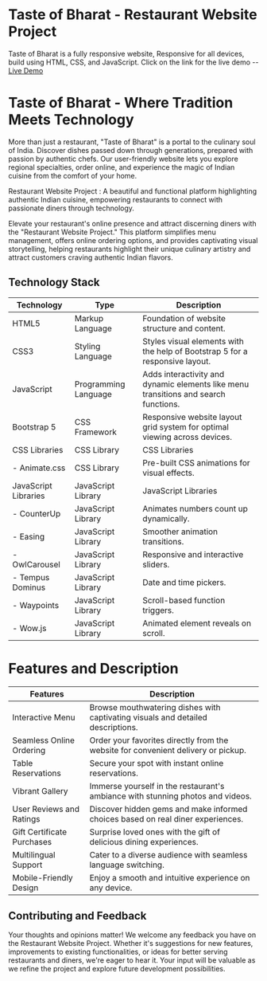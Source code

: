 #  Taste of Bharat - Restaurant Website Project
Taste of Bharat is a fully responsive website,
Responsive for all devices, build using HTML, CSS, and JavaScript.
Click on the link for the live demo -- [Live Demo](https://darsh-jogi.github.io/Restaurant-Website-Project/)
# Taste of Bharat - Where Tradition Meets Technology

More than just a restaurant, "Taste of Bharat" is a portal to the culinary soul of India. Discover dishes passed down through generations, prepared with passion by authentic chefs. Our user-friendly website lets you explore regional specialties, order online, and experience the magic of Indian cuisine from the comfort of your home.

Restaurant Website Project : A beautiful and functional platform highlighting authentic Indian cuisine, empowering restaurants to connect with passionate diners through technology.

Elevate your restaurant's online presence and attract discerning diners with the "Restaurant Website Project." This platform simplifies menu management, offers online ordering options, and provides captivating visual storytelling, helping restaurants highlight their unique culinary artistry and attract customers craving authentic Indian flavors.
## Technology Stack

| Technology | Type | Description |
|---|---|---|
| HTML5 | Markup Language | Foundation of website structure and content. |
| CSS3 | Styling Language | Styles visual elements with the help of Bootstrap 5 for a responsive layout. |
| JavaScript | Programming Language | Adds interactivity and dynamic elements like menu transitions and search functions. |
| Bootstrap 5 | CSS Framework | Responsive website layout grid system for optimal viewing across devices. |
| CSS Libraries | CSS Library | CSS Libraries
|   - Animate.css | CSS Library | Pre-built CSS animations for visual effects. |
| JavaScript Libraries | JavaScript Library | JavaScript Libraries
|   - CounterUp | JavaScript Library | Animates numbers count up dynamically. |
|   - Easing | JavaScript Library | Smoother animation transitions. |
|   - OwlCarousel | JavaScript Library | Responsive and interactive sliders. |
|   - Tempus Dominus | JavaScript Library | Date and time pickers. |
|   - Waypoints | JavaScript Library | Scroll-based function triggers. |
|   - Wow.js | JavaScript Library | Animated element reveals on scroll. |

# Features and Description

| Features | Description |
|---|---|
Interactive Menu | Browse mouthwatering dishes with captivating visuals and detailed descriptions. |
Seamless Online Ordering | Order your favorites directly from the website for convenient delivery or pickup. |
Table Reservations | Secure your spot with instant online reservations. |
Vibrant Gallery | Immerse yourself in the restaurant's ambiance with stunning photos and videos. |
User Reviews and Ratings | Discover hidden gems and make informed choices based on real diner experiences. |
Gift Certificate Purchases | Surprise loved ones with the gift of delicious dining experiences. |
Multilingual Support | Cater to a diverse audience with seamless language switching. |
Mobile-Friendly Design | Enjoy a smooth and intuitive experience on any device. |

## Contributing and Feedback

Your thoughts and opinions matter! We welcome any feedback you have on the Restaurant Website Project. Whether it's suggestions for new features, improvements to existing functionalities, or ideas for better serving restaurants and diners, we're eager to hear it. Your input will be valuable as we refine the project and explore future development possibilities.
